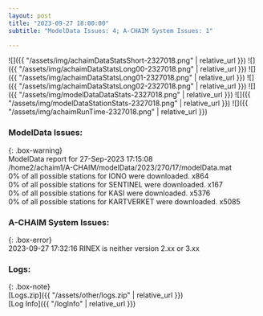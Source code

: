 ```yaml
---
layout: post
title: "2023-09-27 18:00:00"
subtitle: "ModelData Issues: 4; A-CHAIM System Issues: 1"

---
```


![]({{ "/assets/img/achaimDataStatsShort-2327018.png" | relative_url }})
![]({{ "/assets/img/achaimDataStatsLong00-2327018.png" | relative_url }})
![]({{ "/assets/img/achaimDataStatsLong01-2327018.png" | relative_url }})
![]({{ "/assets/img/achaimDataStatsLong02-2327018.png" | relative_url }})
![]({{ "/assets/img/modelDataDataStats-2327018.png" | relative_url }})
![]({{ "/assets/img/modelDataStationStats-2327018.png" | relative_url }})
![]({{ "/assets/img/achaimRunTime-2327018.png" | relative_url }})


### ModelData Issues:  
  
{: .box-warning}  
 ModelData report for 27-Sep-2023 17:15:08   
 /home2/achaim1/A-CHAIM/modelData/2023/270/17/modelData.mat   
 0% of all possible stations for IONO were downloaded. x864   
 0% of all possible stations for SENTINEL were downloaded. x167   
 0% of all possible stations for KASI were downloaded. x5376   
 0% of all possible stations for KARTVERKET were downloaded. x5085   
  
### A-CHAIM System Issues:  
  
{: .box-error}  
2023-09-27 17:32:16 RINEX is neither version 2.xx or 3.xx  

### Logs:  
  
{: .box-note}  
[Logs.zip]({{ "/assets/other/logs.zip" | relative_url }})  
[Log Info]({{ "/logInfo" | relative_url }})  
